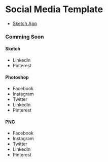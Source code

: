 # Social Media Template


- [Sketch App](sketch)

### Comming Soon

#### Sketch
- LinkedIn
- Pinterest

#### Photoshop
- Facebook
- Instagram
- Twitter
- LinkedIn
- Pinterest

#### PNG
- Facebook
- Instagram
- Twitter
- LinkedIn
- Pinterest
